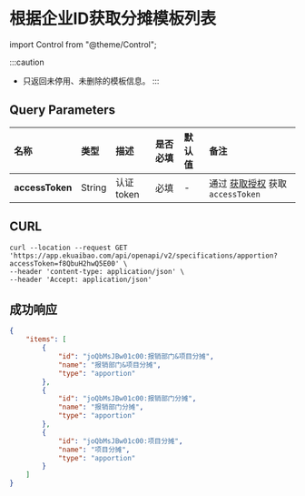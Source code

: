 # 根据企业ID获取分摊模板列表

import Control from "@theme/Control";

<Control
method="GET"
url="/api/openapi/v2/specifications/apportion"
/>

:::caution
- 只返回未停用、未删除的模板信息。
:::

## Query Parameters

| 名称 | 类型 | 描述 | 是否必填 | 默认值 | 备注 |
| :--- | :--- | :--- | :--- |:--- | :--- |
| **accessToken** | String | 认证token | 必填 | - | 通过 [获取授权](/docs/open-api/getting-started/auth) 获取 `accessToken` |

## CURL
```shell
curl --location --request GET 'https://app.ekuaibao.com/api/openapi/v2/specifications/apportion?accessToken=f8QbuH2hwQ5E00' \
--header 'content-type: application/json' \
--header 'Accept: application/json'
```

## 成功响应
```json
{
    "items": [
        {
            "id": "joQbMsJBw01c00:报销部门&项目分摊",
            "name": "报销部门&项目分摊",
            "type": "apportion"
        },
        {
            "id": "joQbMsJBw01c00:报销部门分摊",
            "name": "报销部门分摊",
            "type": "apportion"
        },
        {
            "id": "joQbMsJBw01c00:项目分摊",
            "name": "项目分摊",
            "type": "apportion"
        }
    ]
}
```

